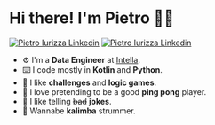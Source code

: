# Hi there! I'm Pietro 👋🏻

[![Pietro Iurizza Linkedin](https://img.shields.io/badge/linkedin-0077B5?style=for-the-badge&logo=linkedin&logoColor=white)](https://www.linkedin.com/in/piurizza/)
[![Pietro Iurizza Linkedin](https://img.shields.io/badge/website/blog-b0903d?style=for-the-badge&logo=internetcomputer&logoColor=white)](https://www.piurizza.com)

- ⚙️ I'm a **Data Engineer** at [Intella](https://www.intella.tech/).
- ⌨️ I code mostly in **Kotlin** and **Python**.
- 🎲 I like **challenges** and **logic games**.
- 🏓 I love pretending to be a good **ping pong** player.
- 🥸 I like telling ~~bad~~ **jokes**.
- 🎵 Wannabe **kalimba** strummer.
